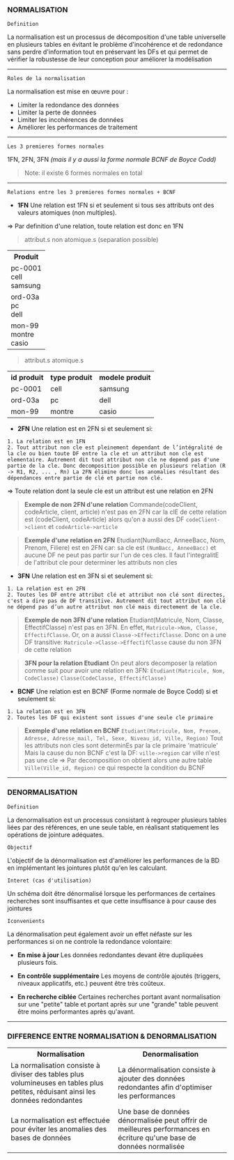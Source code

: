 ### NORMALISATION

`Definition`

La normalisation est un processus de décomposition d'une table universelle en plusieurs tables en évitant le problème d'incohérence et de redondance sans perdre d'information tout en préservant les DFs et qui permet de vérifier la robustesse de leur conception pour améliorer la modélisation

---

`Roles de la normalisation`

La normalisation est mise en œuvre pour :
- Limiter la redondance des données
- Limiter la perte de données
- Limiter les incohérences de données
- Améliorer les performances de traitement

---

`Les 3 premieres formes normales`

1FN, 2FN, 3FN *(mais il y a aussi la forme normale BCNF de Boyce Codd)*

> Note: il existe 6 formes normales en total

---

`Relations entre les 3 premieres formes normales + BCNF`

- **1FN**
Une relation est 1FN si et seulement si tous ses attributs ont des valeurs atomiques (non multiples). 

=> Par definition d'une relation, toute relation est donc en 1FN

> attribut.s non atomique.s (separation possible)

<table>
<th>Produit</th>
<tr>
<td>
pc-0001
<br>
cell
<br>
samsung
</td>
</tr>
<td>
ord-03a
<br>
pc
<br>
dell
</td>
<tr>
<td>
mon-99
<br>
montre
<br>
casio
</td>
</tr>
</table>

> attribut.s atomique.s

<table>
<th>id produit</th>
<th>type produit</th>
<th>modele produit</th>
<tr>
<td>pc-0001</td>
<td>cell</td>
<td>samsung</td>
</tr>
<tr>
<td>ord-03a</td>
<td>pc</td>
<td>dell</td>
</tr>
<tr>
<td>mon-99</td>
<td>montre</td>
<td>casio</td>
</tr>
</table>

- **2FN**
Une relation est en 2FN si et seulement si:
```
1. La relation est en 1FN
2. Tout attribut non cle est pleinement dependant de l’intégralité de la cle ou bien toute DF entre la cle et un attribut non cle est elementaire. Autrement dit tout attribut non cle ne depend pas d'une partie de la cle. Donc decomposition possible en plusieurs relation (R -> R1, R2, ... , Rn) La 2FN élimine donc les anomalies résultant des dépendances entre partie de clé et partie non clé.
```

=> Toute relation dont la seule cle est un attribut est une relation en 2FN

> **Exemple de non 2FN d'une relation**
Commande(codeClient, codeArticle, client, article) n'est pas en 2FN car la clE de cette relation est (codeClient, codeArticle) alors qu'on a aussi des DF `codeClient->client` et `codeArticle->article`

> **Exemple d'une relation en 2FN**
Etudiant(NumBacc, AnneeBacc, Nom, Prenom, Filiere) est en 2FN car: sa cle est `(NumBacc, AnneeBacc)` et aucune DF ne peut pas partir sur l'un de ces cles. Il faut l'integralitE de l'attribut cle pour determiner les attributs non cles 

- **3FN**
Une relation est en 3FN si et seulement si:
```
1. La relation est en 2FN 
2. Toutes les DF entre attribut clé et attribut non clé sont directes, c'est a dire pas de DF transitive. Autrement dit tout attribut non clé ne dépend pas d’un autre attribut non clé mais directement de la cle.
```

> **Exemple de non 3FN d'une relation**
Etudiant(Matricule, Nom, Classe, EffectifClasse) n'est pas en 3FN. En effet, `Matricule->Nom, Classe, EffectifClasse`. Or, on a aussi `Classe->EffectifClasse`. Donc on a une DF transitive: `Matricule->Classe->EffectifClasse` cause du non 3FN de cette relation

> **3FN pour la relation Etudiant**
On peut alors decomposer la relation comme suit pour avoir une relation en 3FN:
`Etudiant(Matricule, Nom, CodeClasse)`
`Classe(CodeClasse, EffectifClasse)`

- **BCNF**
Une relation est en BCNF (Forme normale de Boyce Codd) si et seulement si:
```
1. La relation est en 3FN 
2. Toutes les DF qui existent sont issues d'une seule cle primaire
```

>**Exemple d'une relation en BCNF**
`Etudiant(Matricule, Nom, Prenom, Adresse, Adresse_mail, Tel, Sexe, Niveau_id, Ville, Region)`
Tout les attributs non cles sont determinEs par la cle primaire 'matricule' Mais la cause du non BCNF c'est la DF: `ville->region` car ville n'est pas une cle
=> Par decomposition on obtient alors une autre table
`Ville(Ville_id, Region)` ce qui respecte la condition du BCNF

---

### DENORMALISATION

`Definition`

La denormalisation est un processus consistant à regrouper plusieurs tables liées par des références, en une seule table, en réalisant statiquement les opérations de jointure adéquates.

`Objectif`

L'objectif de la dénormalisation est d'améliorer les performances de la BD en implémentant les jointures plutôt qu'en les calculant.

`Interet (cas d'utilisation)`

Un schéma doit être dénormalisé lorsque les performances de certaines recherches sont insuffisantes et que cette insuffisance à pour cause des jointures

`Iconvenients`

La dénormalisation peut également avoir un effet néfaste sur les performances si on ne controle la redondance volontaire:

- **En mise à jour**
Les données redondantes devant être dupliquées plusieurs fois.

- **En contrôle supplémentaire**
Les moyens de contrôle ajoutés (triggers, niveaux applicatifs, etc.) peuvent être très coûteux.

- **En recherche ciblée**
Certaines recherches portant avant normalisation sur une "petite" table et portant après sur une "grande" table peuvent être moins performantes après qu'avant.

---

### DIFFERENCE ENTRE NORMALISATION & DENORMALISATION

<table>
<th>Normalisation</th>
<th>Denormalisation</th>
<tr>
<td>La normalisation consiste à diviser des tables plus volumineuses en tables plus petites, réduisant ainsi les données redondantes</td>
<td>La dénormalisation consiste à ajouter des données redondantes afin d'optimiser les performances</td>
</tr>
<tr>
<td>La normalisation est effectuée pour éviter les anomalies des bases de données</td>
<td>Une base de données dénormalisée peut offrir de meilleures performances en écriture qu'une base de données normalisée</td>
</tr>
</table>